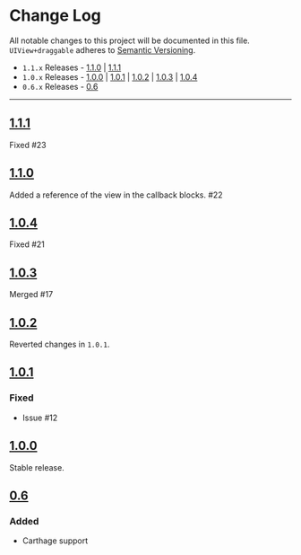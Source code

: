 # Change Log
All notable changes to this project will be documented in this file.
`UIView+draggable` adheres to [Semantic Versioning](http://semver.org/).

- `1.1.x` Releases - [1.1.0](#110) | [1.1.1](#111)  
- `1.0.x` Releases - [1.0.0](#100) | [1.0.1](#101) | [1.0.2](#102) | [1.0.3](#103) | [1.0.4](#104)  
- `0.6.x` Releases - [0.6](#06)

---

## [1.1.1](https://github.com/andreamazz/UIView-draggable/releases/tag/1.1.1)  

Fixed #23  

## [1.1.0](https://github.com/andreamazz/UIView-draggable/releases/tag/1.1.0)  

Added a reference of the view in the callback blocks. #22 

## [1.0.4](https://github.com/andreamazz/UIView-draggable/releases/tag/1.0.4)  

Fixed #21

## [1.0.3](https://github.com/andreamazz/UIView-draggable/releases/tag/1.0.3)  

Merged #17  

## [1.0.2](https://github.com/andreamazz/UIView-draggable/releases/tag/1.0.2)  

Reverted changes in `1.0.1`.

## [1.0.1](https://github.com/andreamazz/UIView-draggable/releases/tag/1.0.1)  

### Fixed

- Issue #12 

## [1.0.0](https://github.com/andreamazz/UIView-draggable/releases/tag/1.0.0)  

Stable release.  

## [0.6](https://github.com/andreamazz/UIView-draggable/releases/tag/0.6)  

### Added  
- Carthage support

